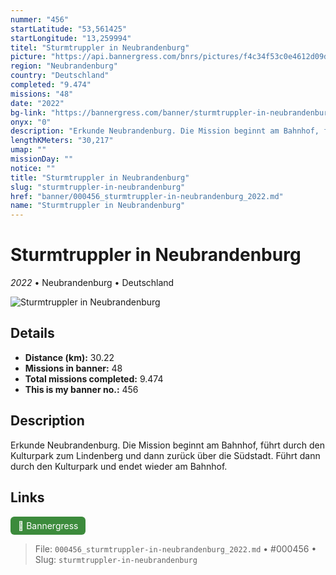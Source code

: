 ```yaml
---
nummer: "456"
startLatitude: "53,561425"
startLongitude: "13,259994"
titel: "Sturmtruppler in Neubrandenburg"
picture: "https://api.bannergress.com/bnrs/pictures/f4c34f53c0e4612d09d9bb4302e5533a"
region: "Neubrandenburg"
country: "Deutschland"
completed: "9.474"
missions: "48"
date: "2022"
bg-link: "https://bannergress.com/banner/sturmtruppler-in-neubrandenburg-ff30"
onyx: "0"
description: "Erkunde Neubrandenburg. Die Mission beginnt am Bahnhof, führt durch den Kulturpark zum Lindenberg und dann zurück über die Südstadt. Führt dann durch den Kulturpark und endet wieder am Bahnhof."
lengthKMeters: "30,217"
umap: ""
missionDay: ""
notice: ""
title: "Sturmtruppler in Neubrandenburg"
slug: "sturmtruppler-in-neubrandenburg"
href: "banner/000456_sturmtruppler-in-neubrandenburg_2022.md"
name: "Sturmtruppler in Neubrandenburg"
---
```

# Sturmtruppler in Neubrandenburg

*2022* • Neubrandenburg • Deutschland

![Sturmtruppler in Neubrandenburg](https://api.bannergress.com/bnrs/pictures/f4c34f53c0e4612d09d9bb4302e5533a)



## Details
- **Distance (km):** 30.22
- **Missions in banner:** 48
- **Total missions completed:** 9.474
- **This is my banner no.:** 456



## Description
Erkunde Neubrandenburg. Die Mission beginnt am Bahnhof, führt durch den Kulturpark zum Lindenberg und dann zurück über die Südstadt. Führt dann durch den Kulturpark und endet wieder am Bahnhof.



## Links
<a href="https://bannergress.com/banner/sturmtruppler-in-neubrandenburg-ff30" target="_blank" style="display:inline-block;margin-right:8px;padding:6px 12px;background:#3c8b3c;color:#fff;text-decoration:none;border-radius:6px;">🔗 Bannergress</a>



> File: `000456_sturmtruppler-in-neubrandenburg_2022.md` • #000456 • Slug: `sturmtruppler-in-neubrandenburg`
